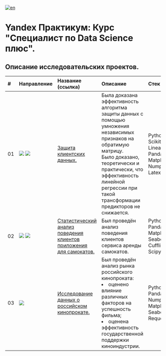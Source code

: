 [![en](https://img.shields.io/badge/lang-en-red.svg)](README.en.md)


# Yandex Практикум: Курс "Специалист по Data Science плюс".

## Описание исследовательских проектов.
| # | Направление | Название (ссылка) | Описание | Стек |
|:--|:--|:--|:--|:--|
| 01 | ![](https://img.shields.io/badge/Research-175559) ![](https://img.shields.io/badge/ML-753636) |[Защита клиентских данных.](https://github.com/mrBrain101/Yandex_Practicum_projects/tree/677e8370dee0aadea6a333ea7df9ac2beb0f571f/Math_Customer_Data_Protection)| Была доказана эффективность алгоритма защиты данных с помощью умножения независимых признаков на обратимую матрицу.<br> Было доказано, теоретически и практически, что эффективность линейной регрессии при такой трансформации предикторов не снижается.|Python.<br>Scikit-Learn: LinearRegression.<br>Pandas. <br>Matplotlib. <br>Numpy.<br>Latex.|
| 02 | ![](https://img.shields.io/badge/Research-175559) ![](https://img.shields.io/badge/STATS-736e68) |[Статистический анализ поведения клиентов приложения для самокатов.](https://github.com/mrBrain101/Yandex_Practicum_projects/tree/677e8370dee0aadea6a333ea7df9ac2beb0f571f/Stats_Scooter_App_Research)|Был проведён анализ поведения клиентов сервиса аренды самокатов.|Python.<br>Pandas, Numpy.<br>Matplotlib, Seaborn, Cufflinks.<br>Scipy, Math.|
| 03 | ![](https://img.shields.io/badge/Research-175559) | [Исследование данных о российском кинопрокате.](https://github.com/mrBrain101/Yandex_Practicum_projects/tree/9045587e6385411002522d97a2f8c578d708a438/Research_Projects/03_Research_MC_Movie_Market) | Был проведён анализ рынка российского кинопроката:<br><li>оценено влияние различных факторов на успешность фильма;<li>оценена эффективность государственной поддержки киноиндустрии. | Python.<br>Pandas.<br>Numpy.<br>Matplotlib, Seaborn.<br>Requests, IO.|
